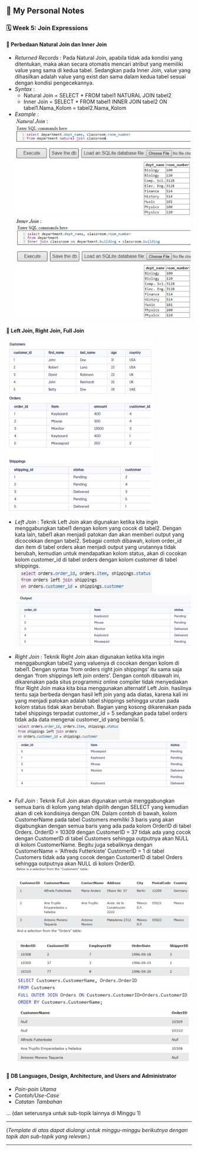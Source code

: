 ## 📘 My Personal Notes

### 🗓️ Week 5: Join Expressions

#### 📍 Perbedaan Natural Join dan Inner Join
- _Returned Records_ : Pada Natural Join, apabila tidak ada kondisi yang ditentukan, maka akan secara otomatis mencari atribut yang memiliki value yang sama di kedua tabel. Sedangkan pada Inner Join, value yang dihasilkan adalah value yang exist dan sama dalam kedua tabel sesuai dengan kondisi pengecekannya.
- _Syntax_ :
  - Natural Join = SELECT * FROM tabel1 NATURAL JOIN tabel2
  - Inner Join = SELECT * FROM tabel1 INNER JOIN tabel2 ON tabel1.Nama_Kolom = tabel2.Nama_Kolom
- _Example_ :\
  ![contoh Natrual Join](contohNaturalJoin.jpg)\
  ![contoh Inner Join](contohInnerJoin.jpg)

#### 📍 Left Join, Right Join, Full Join
![contoh Left Right Full Join](contohLeftRightFullJoin.jpg)
- _Left Join_ : Teknik Left Join akan digunakan ketika kita ingin menggabungkan tabel1 dengan kolom yang cocok di tabel2. Dengan kata lain, tabel1 akan menjadi patokan dan akan memberi output yang dicocokkan dengan tabel2. Sebagai contoh dibawah, kolom order_id dan item di tabel orders akan menjadi output yang urutannya tidak berubah, kemudian untuk mendapatkan kolom status, akan di cocokan kolom customer_id di tabel orders dengan kolom customer di tabel shippings.\
  ![contoh Left Join](contohLeftJoin.jpg)
  
- _Right Join_ : Teknik Right Join akan digunakan ketika kita ingin menggabungkan tabel2 yang valuenya di cocokan dengan kolom di tabel1. Dengan syntax ‘from orders right join shippings’ itu sama saja dengan ‘from shippings left join orders’. Dengan contoh dibawah ini, dikarenakan pada situs programmiz online compiler tidak menyediakan fitur Right Join maka kita bisa menggunakan alternatif Left Join. hasilnya tentu saja berbeda dengan hasil left join yang ada diatas, karena kali ini yang menjadi patokan adalah tabel shippings sehingga urutan pada kolom status tidak akan berubah. Bagian yang kosong dikarenakan pada tabel shippings terpadat customer_id = 5 sedangkan pada tabel orders tidak ada data mengenai customer_id yang bernilai 5.
  ![contoh Right Join](contohRightJoin.jpg)
  
- _Full Join_ : Teknik Full Join akan digunakan untuk menggabungkan semua baris di kolom yang telah dipilih dengan SELECT yang kemudian akan di cek kondisinya dengan ON. Dalam contoh di bawah, kolom CustomerName pada tabel Customers memiliki 3 baris yang akan digabungkan dengan semua baris yang ada pada kolom OrderID di tabel Orders. OrderID = 10309 dengan CustomerID = 37 tidak ada yang cocok dengan CustomerID di tabel Customers sehingga outputnya akan NULL di kolom CustomerName. Begitu juga sebaliknya dengan CustomerName = ‘Alfreds Futterkiste’ CustomerID = 1 di tabel Customers tidak ada yang cocok dengan CustomerID di tabel Orders sehingga outputnya akan NULL di kolom OrderID.\
  ![contoh Full Join](contohFullJoin.jpg)\
  ![output Full Join](outputFullJoin.jpg)

#### 📍 DB Languages, Design, Architecture, and Users and Administrator
- _Poin-poin Utama_
- _Contoh/Use-Case_
- _Catatan Tambahan_

... (dan seterusnya untuk sub-topik lainnya di Minggu 1)

---

(_Template di atas dapat diulangi untuk minggu-minggu berikutnya dengan topik dan sub-topik yang relevan._)

---
